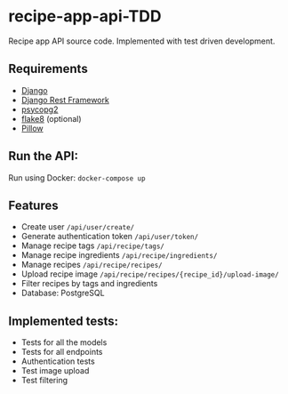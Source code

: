 # recipe-app-api-TDD

Recipe app API source code. Implemented with test driven development.

## Requirements

* [Django](https://www.djangoproject.com/)
* [Django Rest Framework](https://www.django-rest-framework.org/)
* [psycopg2](https://pypi.org/project/psycopg2/)
* [flake8](https://pypi.org/project/flake8/) (optional)
* [Pillow](https://pillow.readthedocs.io/en/stable/)

## Run the API:

Run using Docker: `docker-compose up`

## Features

* Create user `/api/user/create/`
* Generate authentication token `/api/user/token/`
* Manage recipe tags `/api/recipe/tags/`
* Manage recipe ingredients `/api/recipe/ingredients/`
* Manage recipes `/api/recipe/recipes/`
* Upload recipe image `/api/recipe/recipes/{recipe_id}/upload-image/`
* Filter recipes by tags and ingredients
* Database: PostgreSQL

## Implemented tests:

* Tests for all the models
* Tests for all endpoints
* Authentication tests
* Test image upload
* Test filtering



